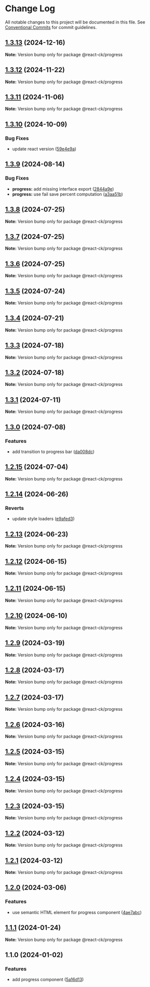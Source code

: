 # Change Log

All notable changes to this project will be documented in this file.
See [Conventional Commits](https://conventionalcommits.org) for commit guidelines.

## [1.3.13](https://github.com/abelflopes/react-ck/compare/@react-ck/progress@1.3.12...@react-ck/progress@1.3.13) (2024-12-16)

**Note:** Version bump only for package @react-ck/progress





## [1.3.12](https://github.com/abelflopes/react-ck/compare/@react-ck/progress@1.3.11...@react-ck/progress@1.3.12) (2024-11-22)

**Note:** Version bump only for package @react-ck/progress





## [1.3.11](https://github.com/abelflopes/react-ck/compare/@react-ck/progress@1.3.10...@react-ck/progress@1.3.11) (2024-11-06)

**Note:** Version bump only for package @react-ck/progress





## [1.3.10](https://github.com/abelflopes/react-ck/compare/@react-ck/progress@1.3.9...@react-ck/progress@1.3.10) (2024-10-09)


### Bug Fixes

* update react version ([59e4e9a](https://github.com/abelflopes/react-ck/commit/59e4e9afa979d29efdc793f3441ed528971844ca))



## [1.3.9](https://github.com/abelflopes/react-ck/compare/@react-ck/progress@1.3.8...@react-ck/progress@1.3.9) (2024-08-14)


### Bug Fixes

* **progress:** add missing interface export ([2844a9e](https://github.com/abelflopes/react-ck/commit/2844a9e2b43cdac7f4c50672977a3bd4b8d6b0f3))
* **progress:** use fail save percent computation ([a3aa51b](https://github.com/abelflopes/react-ck/commit/a3aa51b95ebeed6bfc6b1ba90bb24205daf4cbf7))



## [1.3.8](https://github.com/abelflopes/react-ck/compare/@react-ck/progress@1.3.7...@react-ck/progress@1.3.8) (2024-07-25)

**Note:** Version bump only for package @react-ck/progress





## [1.3.7](https://github.com/abelflopes/react-ck/compare/@react-ck/progress@1.3.6...@react-ck/progress@1.3.7) (2024-07-25)

**Note:** Version bump only for package @react-ck/progress





## [1.3.6](https://github.com/abelflopes/react-ck/compare/@react-ck/progress@1.3.5...@react-ck/progress@1.3.6) (2024-07-25)

**Note:** Version bump only for package @react-ck/progress





## [1.3.5](https://github.com/abelflopes/react-ck/compare/@react-ck/progress@1.3.4...@react-ck/progress@1.3.5) (2024-07-24)

**Note:** Version bump only for package @react-ck/progress





## [1.3.4](https://github.com/abelflopes/react-ck/compare/@react-ck/progress@1.3.3...@react-ck/progress@1.3.4) (2024-07-21)

**Note:** Version bump only for package @react-ck/progress





## [1.3.3](https://github.com/abelflopes/react-ck/compare/@react-ck/progress@1.3.2...@react-ck/progress@1.3.3) (2024-07-18)

**Note:** Version bump only for package @react-ck/progress





## [1.3.2](https://github.com/abelflopes/react-ck/compare/@react-ck/progress@1.3.1...@react-ck/progress@1.3.2) (2024-07-18)

**Note:** Version bump only for package @react-ck/progress





## [1.3.1](https://github.com/abelflopes/react-ck/compare/@react-ck/progress@1.3.0...@react-ck/progress@1.3.1) (2024-07-11)

**Note:** Version bump only for package @react-ck/progress





## [1.3.0](https://github.com/abelflopes/react-ck/compare/@react-ck/progress@1.2.15...@react-ck/progress@1.3.0) (2024-07-08)


### Features

* add transition to progress bar ([da008dc](https://github.com/abelflopes/react-ck/commit/da008dc4c4930cd4a71060d7be45366153bb4ad3))



## [1.2.15](https://github.com/abelflopes/react-ck/compare/@react-ck/progress@1.2.14...@react-ck/progress@1.2.15) (2024-07-04)

**Note:** Version bump only for package @react-ck/progress





## [1.2.14](https://github.com/abelflopes/react-ck/compare/@react-ck/progress@1.2.13...@react-ck/progress@1.2.14) (2024-06-26)


### Reverts

* update style loaders ([e9afed3](https://github.com/abelflopes/react-ck/commit/e9afed309e7893e95b4b02cceb7e9636670740b8))



## [1.2.13](https://github.com/abelflopes/react-ck/compare/@react-ck/progress@1.2.12...@react-ck/progress@1.2.13) (2024-06-23)

**Note:** Version bump only for package @react-ck/progress





## [1.2.12](https://github.com/abelflopes/react-ck/compare/@react-ck/progress@1.2.11...@react-ck/progress@1.2.12) (2024-06-15)

**Note:** Version bump only for package @react-ck/progress





## [1.2.11](https://github.com/abelflopes/react-ck/compare/@react-ck/progress@1.2.10...@react-ck/progress@1.2.11) (2024-06-15)

**Note:** Version bump only for package @react-ck/progress





## [1.2.10](https://github.com/abelflopes/react-ck/compare/@react-ck/progress@1.2.9...@react-ck/progress@1.2.10) (2024-06-10)

**Note:** Version bump only for package @react-ck/progress





## [1.2.9](https://github.com/abelflopes/react-ck/compare/@react-ck/progress@1.2.8...@react-ck/progress@1.2.9) (2024-03-19)

**Note:** Version bump only for package @react-ck/progress





## [1.2.8](https://github.com/abelflopes/react-ck/compare/@react-ck/progress@1.2.7...@react-ck/progress@1.2.8) (2024-03-17)

**Note:** Version bump only for package @react-ck/progress





## [1.2.7](https://github.com/abelflopes/react-ck/compare/@react-ck/progress@1.2.6...@react-ck/progress@1.2.7) (2024-03-17)

**Note:** Version bump only for package @react-ck/progress





## [1.2.6](https://github.com/abelflopes/react-ck/compare/@react-ck/progress@1.2.5...@react-ck/progress@1.2.6) (2024-03-16)

**Note:** Version bump only for package @react-ck/progress





## [1.2.5](https://github.com/abelflopes/react-ck/compare/@react-ck/progress@1.2.4...@react-ck/progress@1.2.5) (2024-03-15)

**Note:** Version bump only for package @react-ck/progress





## [1.2.4](https://github.com/abelflopes/react-ck/compare/@react-ck/progress@1.2.3...@react-ck/progress@1.2.4) (2024-03-15)

**Note:** Version bump only for package @react-ck/progress





## [1.2.3](https://github.com/abelflopes/react-ck/compare/@react-ck/progress@1.2.2...@react-ck/progress@1.2.3) (2024-03-15)

**Note:** Version bump only for package @react-ck/progress





## [1.2.2](https://github.com/abelflopes/react-ck/compare/@react-ck/progress@1.2.1...@react-ck/progress@1.2.2) (2024-03-12)

**Note:** Version bump only for package @react-ck/progress





## [1.2.1](https://github.com/abelflopes/react-ck/compare/@react-ck/progress@1.2.0...@react-ck/progress@1.2.1) (2024-03-12)

**Note:** Version bump only for package @react-ck/progress





## [1.2.0](https://github.com/abelflopes/react-ck/compare/@react-ck/progress@1.1.1...@react-ck/progress@1.2.0) (2024-03-06)


### Features

* use semantic HTML element for progress component ([4ae7abc](https://github.com/abelflopes/react-ck/commit/4ae7abcb202e6a3fd21a359c7a2fc326f4224cfd))



## [1.1.1](https://github.com/abelflopes/react-ck/compare/@react-ck/progress@1.1.0...@react-ck/progress@1.1.1) (2024-01-24)

**Note:** Version bump only for package @react-ck/progress





## 1.1.0 (2024-01-02)


### Features

* add progress component ([5a16d13](https://github.com/abelflopes/react-ck/commit/5a16d1325b71616cc7e24973e76ada26ce58720d))
